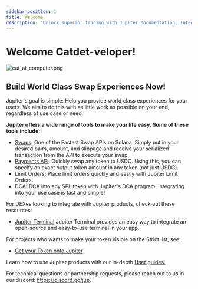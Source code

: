 ```yaml
---
sidebar_position: 1
title: Welcome
description: "Unlock superior trading with Jupiter Documentation. Integrate APIs for swaps, payments, and more effortlessly. Explore robust tools now!"
---
```


<head>
    <title>Jupiter APIs and Documentation</title>
    <meta name="twitter:card" content="summary" />
</head>

# Welcome Catdet-veloper!

![cat_at_computer.png](@site/static/img/cat_at_computer.png)

## Build World Class Swap Experiences Now!

Jupiter's goal is simple: Help you provide world class experiences for your users. We aim to do this with as little work as possible on your end, regardless of use case or need.

**Jupiter offers a wide range of tools to make your life easy. Some of these tools include:**

- [Swaps](/docs/old/APIs/swap-api): One of the Fastest Swap APIs on Solana. Simply put in your desired pairs, amount, and slippage and receive your serialized transaction from the API to execute your swap.<br/>
- [Payments API](/docs/old/APIs/payments-api): Quickly swap any token to USDC. Using this, you can specify an exact output token amount in any token (not just USDC).<br/>
- Limit Orders: Place limit orders quickly and easily with Jupiter Limit Orders. <br/>
- DCA: DCA into any SPL token with Jupiter's DCA program. Integrating into your use case is fast and simple!

For DEXes looking to integrate with Jupiter products, check out these resources:
- [Jupiter Terminal](/docs/old/jupiter-terminal/jupiter-terminal) Jupiter Terminal provides an easy way to integrate an open-source and easy-to-use terminal in your app.

For projects who wants to make your token visible on the Strict list, see:

- [Get your Token onto Jupiter](/docs/old/token-list/token-list-api)

Learn how to use Jupiter products with our in-depth [User guides.](/guides)

For technical questions or partnership requests, please reach out to us in our discord: https://discord.gg/jup.
